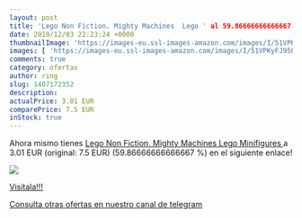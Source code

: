 ```yaml
---
layout: post
title: 'Lego Non Fiction. Mighty Machines  Lego ' al 59.86666666666667 % de descuento
date: 2019/12/03 22:23:24 +0000
thumbnailImage: 'https://images-eu.ssl-images-amazon.com/images/I/51VPKyFJ95L._SL200_.jpg'
images: [ 'https://images-eu.ssl-images-amazon.com/images/I/51VPKyFJ95L._SL200_.jpg' ]
comments: true
category: ofertas
author: ring
slug: 1407172352
description:
actualPrice: 3.01 EUR
comparePrice: 7.5 EUR
inStock: true
---
```


Ahora mismo tienes [Lego Non Fiction. Mighty Machines  Lego Minifigures ](https://www.amazon.com/dp/1407172352/?tag=redken08-20) a 3.01 EUR (original: 7.5 EUR) (59.86666666666667 %) en el siguiente enlace!

[![](https://images-eu.ssl-images-amazon.com/images/I/51VPKyFJ95L._SL200_.jpg)](https://www.amazon.com/dp/1407172352/?tag=redken08-20)

[Visítala!!!](https://www.amazon.com/dp/1407172352/?tag=redken08-20)

[Consulta otras ofertas en nuestro canal de telegram](https://t.me/s/ofertas25)
